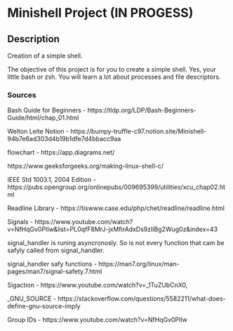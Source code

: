# Minishell  Project (IN PROGESS)

## Description
<p> Creation of a simple shell.</p>
<p> The objective of this project is for you to create a simple shell. Yes, your little bash or zsh. You will learn a lot about processes and file descriptors. </p>


### Sources
<p> Bash Guide for Beginners - https://tldp.org/LDP/Bash-Beginners-Guide/html/chap_01.html </p>
<p> Welton Leite Notion - https://bumpy-truffle-c97.notion.site/Minishell-94b7e6ad303d4b19b1dfe7d4bbacc9aa</p>
<p> flowchart - https://app.diagrams.net/ </p>
<p> https://www.geeksforgeeks.org/making-linux-shell-c/</p>

<p> IEEE Std 1003.1, 2004 Edition - https://pubs.opengroup.org/onlinepubs/009695399/utilities/xcu_chap02.html </p>
<p> Readline Library - https://tiswww.case.edu/php/chet/readline/readline.html</p>

<p> Signals - https://www.youtube.com/watch?v=NfHqGv0PlIw&list=PL0qfF8MrJ-jxMfirAdxDs9zIiBg2Wug0z&index=43 </p>

<p>signal_handler is runing asyncronosly. So is not every function that cam be safyly called from signal_handler.</p>
<p>signal_handler safy functions - https://man7.org/linux/man-pages/man7/signal-safety.7.html</p>

<p>Sigaction - https://www.youtube.com/watch?v=_1TuZUbCnX0,</p>

<p>_GNU_SOURCE - https://stackoverflow.com/questions/5582211/what-does-define-gnu-source-imply</p
  
<p> Group IDs - https://www.youtube.com/watch?v=NfHqGv0PlIw</p>
